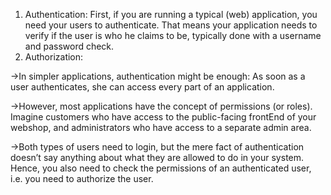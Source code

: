 1. Authentication:
First, if you are running a typical (web) application, you need your users to authenticate. That means your application needs to verify if the user is who he claims to be, typically done with a username and password check.
2. Authorization:

->In simpler applications, authentication might be enough: As soon as a user authenticates, she can access every part of an application.

->However, most applications have the concept of permissions (or roles). Imagine customers who have access to the public-facing frontEnd of your webshop, and administrators who have access to a separate admin area.

->Both types of users need to login, but the mere fact of authentication doesn’t say anything about what they are allowed to do in your system. Hence, you also need to check the permissions of an authenticated user, i.e. you need to authorize the user. 
